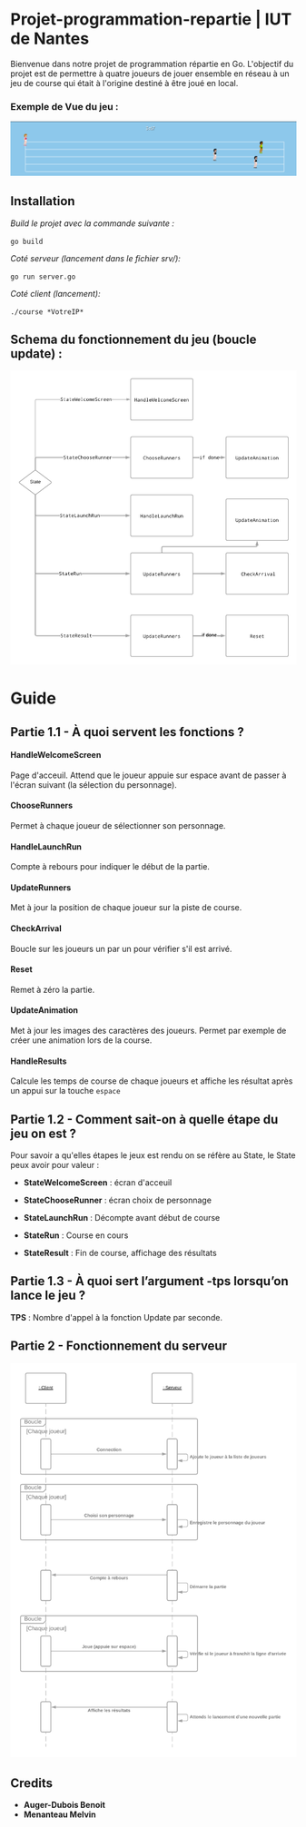 # Projet-programmation-repartie | IUT de Nantes 

Bienvenue dans notre projet de programmation répartie en Go.
L'objectif du projet est de permettre à quatre joueurs de jouer ensemble en réseau à un jeu de course qui était à l'origine destiné à être joué en local.

### Exemple de Vue du jeu : 

![Exemple du jeu](assets/exempleJeu.png)

## Installation
*Build le projet avec la commande suivante :*

`go build`

*Coté serveur (lancement dans le fichier srv/):*

`go run server.go`

*Coté client (lancement):*

`./course *VotreIP*`

## Schema du fonctionnement du jeu (boucle update) :

![Diagramme fonction update](assets/DiagrammeUpdatefunction.png)

# Guide

## Partie 1.1 - À quoi servent les fonctions ?

#### HandleWelcomeScreen

Page d'acceuil. Attend que le joueur appuie sur espace avant de passer à l'écran suivant (la sélection du personnage).

#### ChooseRunners

Permet à chaque joueur de sélectionner son personnage.

#### HandleLaunchRun

Compte à rebours pour indiquer le début de la partie.

#### UpdateRunners

Met à jour la position de chaque joueur sur la piste de course.

#### CheckArrival

Boucle sur les joueurs un par un pour vérifier s'il est arrivé.

#### Reset

Remet à zéro la partie.

#### UpdateAnimation

Met à jour les images des caractères des joueurs. Permet par exemple de créer une animation lors de la course.

#### HandleResults

Calcule les temps de course de chaque joueurs et affiche les résultat après un appui sur la touche `espace`

## Partie 1.2 - Comment sait-on à quelle étape du jeu on est ?

Pour savoir a qu'elles étapes le jeux est rendu on se réfère au State, le State peux avoir pour valeur :

 - **StateWelcomeScreen** : écran d'acceuil

 - **StateChooseRunner** : écran choix de personnage

 - **StateLaunchRun** : Décompte avant début de course

 - **StateRun** : Course en cours

 - **StateResult** : Fin de course, affichage des résultats

 ## Partie 1.3 - À quoi sert l’argument -tps lorsqu’on lance le jeu ?

 **TPS** : Nombre d'appel à la fonction Update par seconde.

 ## Partie 2 - Fonctionnement du serveur

![Diagramme sequence fonctionnement serveur](assets/DiagrammeSequenceFonctionnement.png)


## Credits
 * **Auger-Dubois Benoit**
 * **Menanteau Melvin**
